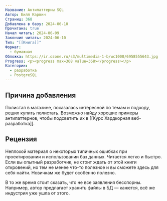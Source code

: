 ```yaml
---
Название: Антипаттерны SQL
Автор: Билл Карвин
Страниц: 368
Добавлена в базу: 2024-06-10
Прочитана: true
Начал читать: 2024-06-09
Закончил читать: 2024-06-10
Тип: "[[Книга]]"
Формат:
  - бумажная
Обложка: https://ir.ozone.ru/s3/multimedia-1-b/wc1000/6958555643.jpg
Progress: <p><progress max=368 value=368></progress></p>
Категории:
  - разработка
  - PostgreSQL
---
```

## Причина добавления

Полистал в магазине, показалась интересной по темам и подходу, решил купить полистать. Возможно найду хорошие примеры антипаттернов, чтобы подсветить их в [[Курс Хардкорная веб-разработка]].

## Рецензия

Неплохой материал о некоторых типичных ошибках при проектировании и использовании баз данных. Читается легко и быстро. Если вы опытный разработчик, не стоит ждать от этой книги откровений, но тем не менее что-то полезное и вы сможете здесь для себя найти. Новичкам же будет особенно полезно.

В то же время стоит сказать, что не все заявления бесспорны. Например, автор предлагает хранить файлы в БД — кажется, всё же индустрия уже ушла от этого.